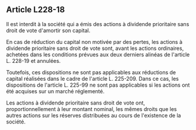Article L228-18
----
Il est interdit à la société qui a émis des actions à dividende prioritaire sans
droit de vote d'amortir son capital.

En cas de réduction du capital non motivée par des pertes, les actions à
dividende prioritaire sans droit de vote sont, avant les actions ordinaires,
achetées dans les conditions prévues aux deux derniers alinéas de l'article L.
228-19 et annulées.

Toutefois, ces dispositions ne sont pas applicables aux réductions de capital
réalisées dans le cadre de l'article L. 225-209. Dans ce cas, les dispositions
de l'article L. 225-99 ne sont pas applicables si les actions ont été acquises
sur un marché réglementé.

Les actions à dividende prioritaire sans droit de vote ont, proportionnellement
à leur montant nominal, les mêmes droits que les autres actions sur les réserves
distribuées au cours de l'existence de la société.
